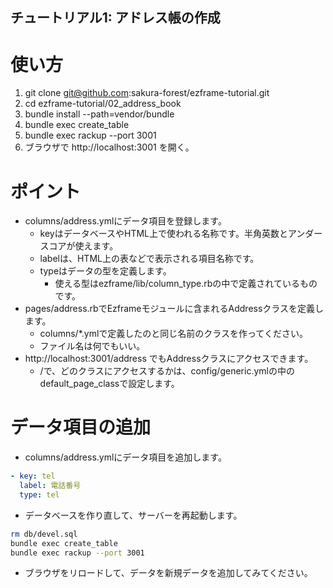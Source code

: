 チュートリアル1: アドレス帳の作成
---

# 使い方

1. git clone git@github.com:sakura-forest/ezframe-tutorial.git
2. cd ezframe-tutorial/02_address_book
3. bundle install --path=vendor/bundle
4. bundle exec create_table
5. bundle exec rackup --port 3001
6. ブラウザで http://localhost:3001 を開く。

# ポイント

* columns/address.ymlにデータ項目を登録します。
  * keyはデータベースやHTML上で使われる名称です。半角英数とアンダースコアが使えます。
  * labelは、HTML上の表などで表示される項目名称です。
  * typeはデータの型を定義します。
    * 使える型はezframe/lib/column_type.rbの中で定義されているものです。
* pages/address.rbでEzframeモジュールに含まれるAddressクラスを定義します。
  * columns/*.ymlで定義したのと同じ名前のクラスを作ってください。
  * ファイル名は何でもいい。
* http://localhost:3001/address でもAddressクラスにアクセスできます。
  * /で、どのクラスにアクセスするかは、config/generic.ymlの中のdefault_page_classで設定します。

# データ項目の追加

* columns/address.ymlにデータ項目を追加します。
  
```yaml
- key: tel
  label: 電話番号
  type: tel
```

* データベースを作り直して、サーバーを再起動します。

```sh
rm db/devel.sql
bundle exec create_table
bundle exec rackup --port 3001
```

* ブラウザをリロードして、データを新規データを追加してみてください。
